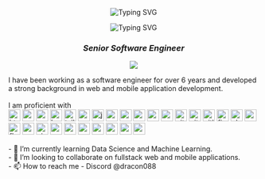 <p align="center">
  <img src="https://readme-typing-svg.herokuapp.com?duration=3000&color=2ED573&width=1000&lines=-+-+-+-+-+-+-+-+-+-+-+-+-+-+-+-+-+-+-+-+-+-+-+-+-+-+-+-+-+-+-+-+-+-+-+-+-+-+-+-+-+-+-+-+-+-+-+-+-+-+-+" alt="Typing SVG">
</p>
<p align="center">
  <img src="https://readme-typing-svg.herokuapp.com?size=32&vCenter=true&width=550&lines=Hi+%F0%9F%91%8B%2C+I'm+Sapphire820;" alt="Typing SVG">
</p>

<h3 align="center"><b><i>Senior Software Engineer</i></b></h3>

<p align="center">
  <a href="https://github.com/DenverCoder1/readme-typing-svg"><img src="https://readme-typing-svg.herokuapp.com?lines=Coding+wizard+and+dedicated+learner;Seeking+knowledge+with+every+keystroke;Fueled+by+curiosity+and+dedication;Coding+my+way+to+excellence&center=true&width=500&height=50"></a>
</p>
I have been working as a software engineer for over 6 years and developed a strong background in web and mobile application development.<br>
<br>
I am proficient with
<br>
<div align="left">
    <img src="https://img.shields.io/badge/HTML5-E34F26?logo=html5&logoColor=white&style=for-the-badge" height="24" alt="html5 logo"  />
  <img src="https://img.shields.io/badge/CSS3-1572B6?logo=css3&logoColor=white&style=for-the-badge" height="24" alt="css3 logo"  />
  <img src="https://img.shields.io/badge/Sass-CC6699?logo=sass&logoColor=black&style=for-the-badge" height="24" alt="sass logo"  />
  <img src="https://img.shields.io/badge/Bootstrap-7952B3?logo=bootstrap&logoColor=white&style=for-the-badge" height="24" alt="bootstrap logo"  />
  <img src="https://img.shields.io/badge/Tailwind CSS-06B6D4?logo=tailwindcss&logoColor=black&style=for-the-badge" height="24" alt="tailwindcss logo"  />
  <img src="https://img.shields.io/badge/MUI-007FFF?logo=mui&logoColor=white&style=for-the-badge" height="24" alt="materialui logo"  />
  <img src="https://img.shields.io/badge/JavaScript-F7DF1E?logo=javascript&logoColor=black&style=for-the-badge" height="24" alt="javascript logo"  />
  <img src="https://img.shields.io/badge/React-61DAFB?logo=react&logoColor=black&style=for-the-badge" height="24" alt="react logo"  />
  <img src="https://img.shields.io/badge/Next.js-000000?logo=nextdotjs&logoColor=white&style=for-the-badge" height="24" alt="nextjs logo"  />
  <img src="https://img.shields.io/badge/Redux-764ABC?logo=redux&logoColor=white&style=for-the-badge" height="24" alt="redux logo"  />
  <img src="https://img.shields.io/badge/Node.js-339933?logo=nodedotjs&logoColor=white&style=for-the-badge" height="24" alt="nodejs logo"  />
  <img src="https://img.shields.io/badge/Express-000000?logo=express&logoColor=white&style=for-the-badge" height="24" alt="express logo"  />
  <img src="https://img.shields.io/badge/GitHub-181717?logo=github&logoColor=white&style=for-the-badge" height="24" alt="github logo"  />
  <img src="https://img.shields.io/badge/Git-F05032?logo=git&logoColor=white&style=for-the-badge" height="24" alt="git logo"  />
  <img src="https://img.shields.io/badge/GitLab-FC6D26?logo=gitlab&logoColor=black&style=for-the-badge" height="24" alt="gitlab logo"  />
  <img src="https://img.shields.io/badge/Figma-F24E1E?logo=figma&logoColor=white&style=for-the-badge" height="24" alt="figma logo"  />
  <img src="https://img.shields.io/badge/Adobe Photoshop-31A8FF?logo=adobephotoshop&logoColor=black&style=for-the-badge" height="24" alt="photoshop logo"  />
  <img src="https://img.shields.io/badge/Python-3776AB?logo=python&logoColor=white&style=for-the-badge" height="24" alt="python logo"  />
  <img src="https://img.shields.io/badge/Flask-000000?logo=flask&logoColor=white&style=for-the-badge" height="24" alt="flask logo"  />
  <img src="https://img.shields.io/badge/Visual Studio Code-007ACC?logo=visualstudiocode&logoColor=white&style=for-the-badge" height="24" alt="vscode logo"  />
  <img src="https://img.shields.io/badge/Visual Studio-5C2D91?logo=visualstudio&logoColor=white&style=for-the-badge" height="24" alt="visualstudio logo"  />
  <img src="https://img.shields.io/badge/Pug-A86454?logo=pug&logoColor=white&style=for-the-badge" height="24" alt="pug logo"  />
  <img src="https://img.shields.io/badge/MySQL-4479A1?logo=mysql&logoColor=white&style=for-the-badge" height="24" alt="mysql logo"  />
  <img src="https://img.shields.io/badge/Sequelize-52B0E7?logo=sequelize&logoColor=black&style=for-the-badge" height="24" alt="sequelize logo"  />
  <img src="https://img.shields.io/badge/Amazon AWS-232F3E?logo=amazonaws&logoColor=white&style=for-the-badge" height="24" alt="amazonwebservices logo"  />
  <img src="https://img.shields.io/badge/Svelte-FF3E00?logo=svelte&logoColor=white&style=for-the-badge" height="24" alt="svelte logo"  />
  <img src="https://img.shields.io/badge/MongoDB-47A248?logo=mongodb&logoColor=white&style=for-the-badge" height="24" alt="mongodb logo"  />
  <img src="https://img.shields.io/badge/C Sharp-500b78?logo=c#&logoColor=white&style=for-the-badge" height="24" alt="csharp logo"  />
  </div>
  <br>
<div> - 🌱 I’m currently learning Data Science and Machine Learning.</div>
<div> - 💞️ I’m looking to collaborate on fullstack web and mobile applications.</div>
<div> - 📫 How to reach me - Discord @dracon088</div>
